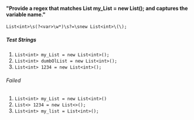 #### "Provide a regex that matches List<int> my_List = new List<int>(); and captures the variable name."

`List<int>\s(?<var>\w*)\s?=\snew List<int>\(\);`

##### Test Strings
1. `List<int> my_List = new List<int>();`
1. `List<int> dumbOlList = new List<int>();`
1. `List<int> 1234 = new List<int>();`

###### <em>Failed</em>
1. `List<int> my_List = new List<int>()`
1. `List<> 1234 = new List<>();`
1. `List<int> my_list = List<int>();`
